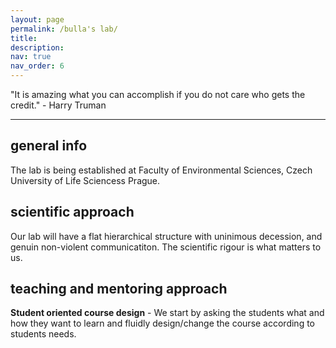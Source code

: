 ```yaml
---
layout: page
permalink: /bulla's lab/
title:
description: 
nav: true
nav_order: 6
---
```


"It is amazing what you can accomplish if you do not care who gets the credit." - Harry Truman

---

## general info

The lab is being established at Faculty of Environmental Sciences, Czech University of Life Sciencess Prague. 

## scientific approach

Our lab will have a flat hierarchical structure with uninimous decession, and genuin non-violent communicatiton. The scientific rigour is what matters to us.

## teaching and mentoring approach

**Student oriented course design** - We start by asking the students what and how they want to learn and fluidly design/change the course according to students needs.
